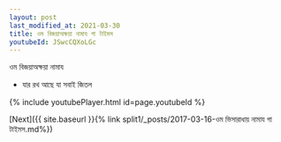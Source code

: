 ```yaml
---
layout: post
last_modified_at: 2021-03-30
title: ওম বিজয়াঅক্ষয়া নামায গা টাইমস
youtubeId: JSwcCQXoLGc
---
```

 
 
 ওম বিজয়াঅক্ষয়া নামায  
 
 -  যার রথ আছে যা সবাই জিতল 
 
  
 
  
 
 
 
 
 
 


{% include youtubePlayer.html id=page.youtubeId %}
 
[Next]({{ site.baseurl }}{% link  split1/_posts/2017-03-16-ওম ভিসারাধায় নামায গা টাইমস.md%})
 
